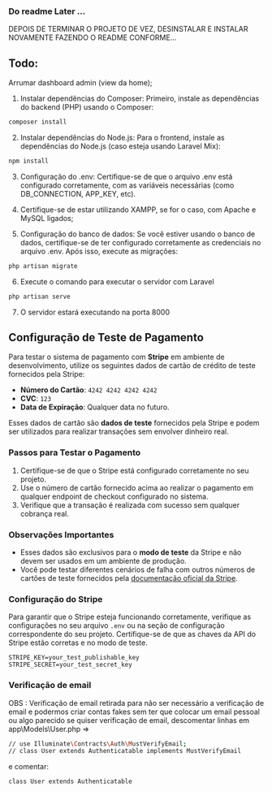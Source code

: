 ### Do readme Later ...

DEPOIS DE TERMINAR O PROJETO DE VEZ, DESINSTALAR E INSTALAR NOVAMENTE FAZENDO O README CONFORME...

## Todo:

Arrumar dashboard admin (view da home);

1. Instalar dependências do Composer: Primeiro, instale as dependências do backend (PHP) usando o Composer:

```bash
composer install
```

2. Instalar dependências do Node.js: Para o frontend, instale as dependências do Node.js (caso esteja usando Laravel Mix):

```bash
npm install
```

3. Configuração do .env: Certifique-se de que o arquivo .env está configurado corretamente, com as variáveis necessárias (como DB_CONNECTION, APP_KEY, etc).


4. Certifique-se de estar utilizando XAMPP, se for o caso, com Apache e MySQL ligados;

5. Configuração do banco de dados: Se você estiver usando o banco de dados, certifique-se de ter configurado corretamente as credenciais no arquivo .env. Após isso, execute as migrações:

```bash
php artisan migrate
```

6. Execute o comando para executar o servidor com Laravel

```bash
php artisan serve
```

7. O servidor estará executando na porta 8000

## Configuração de Teste de Pagamento

Para testar o sistema de pagamento com **Stripe** em ambiente de desenvolvimento, utilize os seguintes dados de cartão de crédito de teste fornecidos pela Stripe:

- **Número do Cartão**: `4242 4242 4242 4242`
- **CVC**: `123`
- **Data de Expiração**: Qualquer data no futuro.

Esses dados de cartão são **dados de teste** fornecidos pela Stripe e podem ser utilizados para realizar transações sem envolver dinheiro real.

### Passos para Testar o Pagamento

1. Certifique-se de que o Stripe está configurado corretamente no seu projeto.
2. Use o número de cartão fornecido acima ao realizar o pagamento em qualquer endpoint de checkout configurado no sistema.
3. Verifique que a transação é realizada com sucesso sem qualquer cobrança real.

### Observações Importantes

- Esses dados são exclusivos para o **modo de teste** da Stripe e não devem ser usados em um ambiente de produção.
- Você pode testar diferentes cenários de falha com outros números de cartões de teste fornecidos pela [documentação oficial da Stripe](https://stripe.com/docs/testing).

### Configuração do Stripe

Para garantir que o Stripe esteja funcionando corretamente, verifique as configurações no seu arquivo `.env` ou na seção de configuração correspondente do seu projeto. Certifique-se de que as chaves da API do Stripe estão corretas e no modo de teste.

```env
STRIPE_KEY=your_test_publishable_key
STRIPE_SECRET=your_test_secret_key
```

### Verificação de email

OBS : Verificação de email retirada para não ser necessário a verificação de email e podermos criar contas fakes sem ter que colocar um email pessoal ou algo parecido
se quiser verificação de email, descomentar linhas em app\Models\User.php => 

```bash
// use Illuminate\Contracts\Auth\MustVerifyEmail;
// class User extends Authenticatable implements MustVerifyEmail
```
e comentar:

```bash
class User extends Authenticatable
```



```bash
```